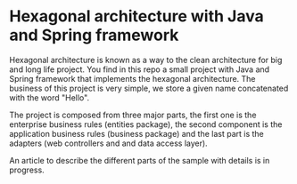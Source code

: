 # Hexagonal architecture with Java and Spring framework
Hexagonal architecture is known as a way to the clean architecture for big and long life project.
You find in this repo a small project with Java and Spring framework that implements the hexagonal architecture.
The business of this project is very simple, we store a given name concatenated with the word "Hello".

The project is composed from three major parts, the first one is the enterprise business rules (entities package), the second component is the application business rules (business package) and the last part is the adapters (web controllers and and data access layer).

An article to describe the different parts of the sample with details is in progress.
